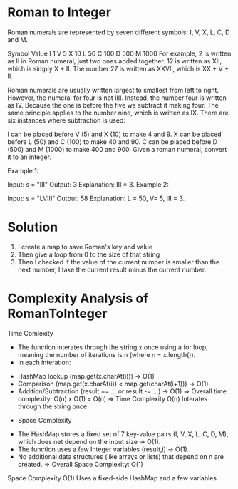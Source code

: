 # Roman to Integer
Roman numerals are represented by seven different symbols: I, V, X, L, C, D and M.

Symbol       Value
I             1
V             5
X             10
L             50
C             100
D             500
M             1000
For example, 2 is written as II in Roman numeral, just two ones added together. 12 is written as XII, which is simply X + II. The number 27 is written as XXVII, which is XX + V + II.

Roman numerals are usually written largest to smallest from left to right. However, the numeral for four is not IIII. Instead, the number four is written as IV. Because the one is before the five we subtract it making four. The same principle applies to the number nine, which is written as IX. There are six instances where subtraction is used:

I can be placed before V (5) and X (10) to make 4 and 9. 
X can be placed before L (50) and C (100) to make 40 and 90. 
C can be placed before D (500) and M (1000) to make 400 and 900.
Given a roman numeral, convert it to an integer.

 

Example 1:

Input: s = "III"
Output: 3
Explanation: III = 3.
Example 2:

Input: s = "LVIII"
Output: 58
Explanation: L = 50, V= 5, III = 3.

# Solution
1. I create a map to save Roman's key and value 
2. Then give a loop from 0 to the size of that string
3. Then I checked if the value of the current number is smaller than the next number, I take the current result minus the current number.

# Complexity Analysis of RomanToInteger
Time Comlexity
- The function interates through the string x once using a for loop, meaning the number of iterations is n (where n = x.length()).
- In each interation:
+ HashMap lookup (map.get(x.charAt(i))) -> O(1)
+ Comparison (map.get(x.charAt(i)) < map.get(charAt(i+1))) -> O(1)
+ Addition/Subtraction (result += ... or result -= ...) -> O(1)
=> Overall time complexity: O(n) x O(1) = O(n) 
=> Time Complexity O(n) Interates through the string once

- Space Complexity
+ The HashMap stores a fixed set of 7 key-value pairs (I, V, X, L, C, D, M), which does net depend on the input size -> O(1).
+ The function uses a few Integer variables (result,i) -> O(1).
+ No additional data structures (like arrays or lists) that depend on n are created.
=> Overall Space Complexity: O(1)

Space Complexity O(1) Uses a fixed-side HashMap and a few variables